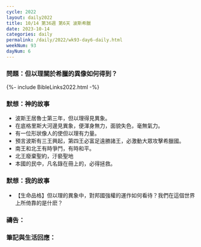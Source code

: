```yaml
---
cycle: 2022
layout: daily2022
title: 10/14 第36週 第6天 波斯希臘
date: 2023-10-14
categories: daily
permalink: /daily/2022/wk93-day6-daily.html
weekNum: 93
dayNum: 6
---
```


### 問題：但以理關於希臘的異像如何得到？

{%- include BibleLinks2022.html -%}

### 默想：神的故事
+ 波斯王居魯士第三年，但以理得見異象。
+ 在底格里斯大河邊見異象，便渾身無力，面貌失色，毫無氣力。
+ 有一位形狀像人的使但以理有力量。
+ 預言波斯有三王興起，第四王必富足遠勝諸王，必激動大眾攻擊希臘國。
+ 南王和北王有時爭鬥，有時和平。
+ 北王廢棄聖約，汙褻聖地
+ 本國的民中，凡名錄在冊上的，必得拯救。

### 默想：我的故事
+ 【生命品格】但以理的異象中，對邦國強權的運作如何看待？我們在這個世界上所倚靠的是什麽？

### 禱告：

### 筆記與生活回應：
